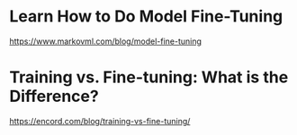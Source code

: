 # Learn How to Do Model Fine-Tuning
https://www.markovml.com/blog/model-fine-tuning

# Training vs. Fine-tuning: What is the Difference?
https://encord.com/blog/training-vs-fine-tuning/
